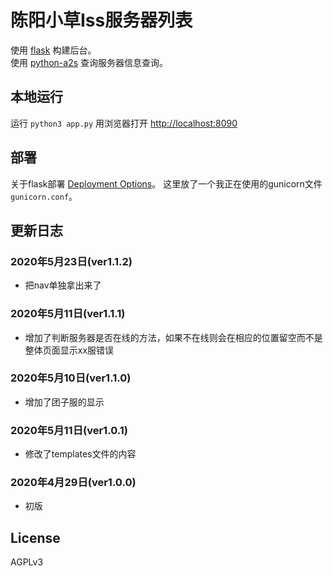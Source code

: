 # 陈阳小草Iss服务器列表

使用 [flask] 构建后台。  
使用 [python-a2s] 查询服务器信息查询。

## 本地运行

运行 `python3 app.py` 用浏览器打开 [http://localhost:8090](http://localhost:8090)

## 部署

关于flask部署 [Deployment Options]。 这里放了一个我正在使用的gunicorn文件 `gunicorn.conf`。

## 更新日志
### 2020年5月23日(ver1.1.2)
- 把nav单独拿出来了

### 2020年5月11日(ver1.1.1)
- 增加了判断服务器是否在线的方法，如果不在线则会在相应的位置留空而不是整体页面显示xx服错误

### 2020年5月10日(ver1.1.0)
- 增加了团子服的显示

### 2020年5月11日(ver1.0.1)
- 修改了templates文件的内容

### 2020年4月29日(ver1.0.0)
- 初版

## License

AGPLv3

[python-a2s]: https://github.com/Yepoleb/python-a2s
[flask]: https://flask.palletsprojects.com/en/1.1.x/
[Deployment Options]: https://flask.palletsprojects.com/en/1.1.x/deploying/
